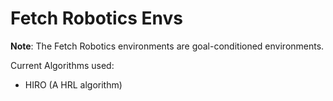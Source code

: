 # Fetch Robotics Envs

**Note**: The Fetch Robotics environments are
goal-conditioned environments.

Current Algorithms used:

- HIRO (A HRL algorithm)
